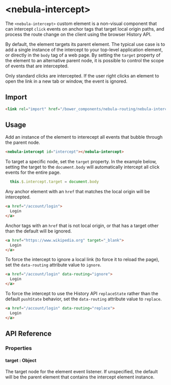 # \<nebula-intercept\>

The `<nebula-intercept>` custom element is a non-visual component that can intercept `click` events on anchor tags that target local origin paths, and process the route change on the client using the browser History API.

By default, the element targets its parent element. The typical use case is to add a single instance of the intercept to your top-level application element, or directly in the `body` tag of a web page. By setting the `target` property of the element to an alternative parent node, it is possible to control the scope of events that are intercepted.

Only standard clicks are intercepted. If the user right clicks an element to open the link in a new tab or window, the event is ignored.

## Import

```html
<link rel="import" href="/bower_components/nebula-routing/nebula-intercept.html">
```

## Usage

Add an instance of the element to interecept all events that bubble through the parent node.

```html
<nebula-intercept id="intercept"></nebula-intercept>
```

To target a specific node, set the `target` property. In the example below, setting the target to the `document.body` will automatically intercept all click events for the entire page.

```js
  this.$.intercept.target = document.body
```

Any anchor element with an `href` that matches the local origin will be intercepted.

```html
<a href="/account/login">
  Login
</a>
```

Anchor tags with an `href` that is not local origin, or that has a target other than the default will be ignored.

```html
<a href="https://www.wikipedia.org" target="_blank">
  Login
</a>
```

To force the intercept to ignore a local link (to force it to reload the page), set the `data-routing` attribute value to `ignore`.

```html
<a href="/account/login" data-routing="ignore">
  Login
</a>
```

To force the intercept to use the History API `replaceState` rather than the default `pushState` behavior, set the `data-routing` attribute value to `replace`.

```html
<a href="/account/login" data-routing="replace">
  Login
</a>
```

## API Reference

### Properties

#### target : Object

The target node for the element event listener. If unspecified, the default will be the parent element that contains the intercept element instance.
